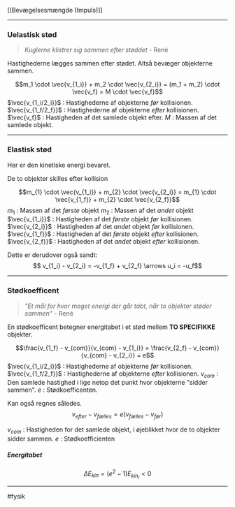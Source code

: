 [[Bevægelsesmængde (Impuls)]]



---


### Uelastisk stød
> *Kuglerne klistrer sig sammen efter støddet*
> \- René

Hastighederne lægges sammen efter stødet. Altså bevæger objekterne sammen.

$$m_1 \cdot \vec{v_{1_i}} + m_2 \cdot \vec{v_{2_i}} = (m_1 + m_2) \cdot \vec{v_f} = M \cdot \vec{v_f}$$
$\vec{v_{1_i/2_i}}$ : Hastighederne af objekterne *før* kollisionen.
$\vec{v_{1_f/2_f}}$ : Hastighederne af objekterne *efter* kollisionen.
$\vec{v_f}$ : Hastigheden af det samlede objekt efter.
$M$ : Massen af det samlede objekt.

---

### Elastisk stød
Her er den kinetiske energi bevaret.

De to objekter skilles efter kollision 

$$m_{1} \cdot \vec{v_{1_i}} + m_{2} \cdot \vec{v_{2_i}} = m_{1} \cdot \vec{v_{1_f}} + m_{2} \cdot \vec{v_{2_f}}$$
$m_1$ : Massen af det *første* objekt
$m_2$ : Massen af det *andet* objekt
$\vec{v_{1_i}}$ : Hastigheden af det *første* objekt *før* kollisionen.
$\vec{v_{2_i}}$ : Hastigheden af det *andet* objekt *før* kollisionen.
$\vec{v_{1_f}}$ : Hastigheden af det *første* objekt *efter* kollisionen.
$\vec{v_{2_f}}$ : Hastigheden af det *andet* objekt *efter* kollisionen.

Dette er derudover også sandt:
$$ v_{1_i} - v_{2_i} = -v_{1_f}  + v_{2_f} \arrows u_i = -u_f$$


---

### Stødkoefficent
> *"Et mål for hvor meget energi der går tabt, når to objekter støder sammen"*
> \- René

En stødkoefficent betegner energitabet i et stød mellem **TO SPECIFIKKE** objekter.

$$\frac{v_{1_f} - v_{com}}{v_{com} - v_{1_i}} = \frac{v_{2_f} - v_{com}}{v_{com} - v_{2_i}} = e$$
$\vec{v_{1_i/2_i}}$ : Hastighederne af objekterne *før* kollisionen.
$\vec{v_{1_f/2_f}}$ : Hastighederne af objekterne *efter* kollisionen.
$v_{com}$ : Den samlede hastighed i lige netop det punkt hvor objekterne "sidder sammen".
$e$ : Stødkoefficenten.


Kan også regnes således.
$$v_{efter} - v_{fælles} = e(v_{fælles} - v_{før})$$

$v_{com}$ : Hastigheden for det samlede objekt, i øjeblikket hvor de to objekter sidder sammen.
$e$ : Stødkoefficienten

##### Energitabet
$$\Delta E_{kin} = (e^2 -1) E_{kin_i} < 0$$

---
#fysik 
